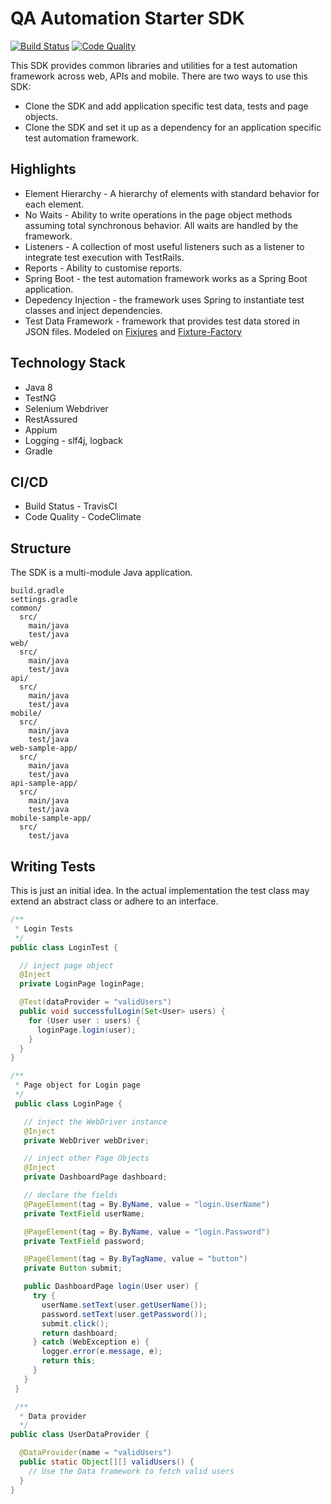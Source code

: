 # QA Automation Starter SDK
[![Build Status](https://travis-ci.org/3pillarlabs/qa-automation-starter-sdk.svg?branch=develop)](https://travis-ci.org/3pillarlabs/qa-automation-starter-sdk) [![Code Quality](https://sonarcloud.io/api/project_badges/measure?project=3pillar-engineering-github&metric=alert_status)](https://sonarcloud.io/dashboard?id=3pillar-engineering-github)

This SDK provides common libraries and utilities for a test automation framework across web, APIs and mobile. There are two ways to use this SDK:
* Clone the SDK and add application specific test data, tests and page objects.
* Clone the SDK and set it up as a dependency for an application specific test automation framework.

## Highlights
* Element Hierarchy - A hierarchy of elements with standard behavior for each element.
* No Waits - Ability to write operations in the page object methods assuming total synchronous behavior. All waits are handled by the framework.
* Listeners - A collection of most useful listeners such as a listener to integrate test execution with TestRails.
* Reports - Ability to customise reports.
* Spring Boot - the test automation framework works as a Spring Boot application.
* Depedency Injection - the framework uses Spring to instantiate test classes and inject dependencies.
* Test Data Framework - framework that provides test data stored in JSON files. Modeled on [Fixjures](https://github.com/douglasrodrigo/fixjures) and [Fixture-Factory](https://github.com/six2six/fixture-factory)

## Technology Stack
* Java 8
* TestNG
* Selenium Webdriver
* RestAssured
* Appium
* Logging - slf4j, logback
* Gradle

## CI/CD
* Build Status - TravisCI
* Code Quality - CodeClimate

## Structure
The SDK is a multi-module Java application.
```
build.gradle
settings.gradle
common/
  src/
    main/java
    test/java
web/
  src/
    main/java
    test/java
api/
  src/
    main/java
    test/java
mobile/
  src/
    main/java
    test/java
web-sample-app/
  src/
    main/java
    test/java
api-sample-app/
  src/
    main/java
    test/java
mobile-sample-app/
  src/
    test/java
```

## Writing Tests

This is just an initial idea. In the actual implementation the test class may extend an abstract class or adhere to an interface.

```java
/**
 * Login Tests
 */
public class LoginTest {

  // inject page object
  @Inject
  private LoginPage loginPage;

  @Test(dataProvider = "validUsers")
  public void successfulLogin(Set<User> users) {
    for (User user : users) {
      loginPage.login(user);
    }
  }
}

/**
 * Page object for Login page
 */
 public class LoginPage {

   // inject the WebDriver instance
   @Inject
   private WebDriver webDriver;

   // inject other Page Objects
   @Inject
   private DashboardPage dashboard;

   // declare the fields
   @PageElement(tag = By.ByName, value = "login.UserName")
   private TextField userName;

   @PageElement(tag = By.ByName, value = "login.Password")
   private TextField password;

   @PageElement(tag = By.ByTagName, value = "button")
   private Button submit;

   public DashboardPage login(User user) {
     try {
       userName.setText(user.getUserName());
       password.setText(user.getPassword());
       submit.click();
       return dashboard;
     } catch (WebException e) {
       logger.error(e.message, e);
       return this;
     }
   }
 }

 /**
  * Data provider
  */
public class UserDataProvider {

  @DataProvider(name = "validUsers")
  public static Object[][] validUsers() {
    // Use the Data framework to fetch valid users
  }
}
```
